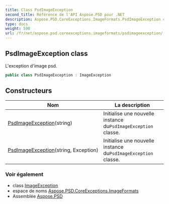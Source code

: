 ```yaml
---
title: Class PsdImageException
second_title: Référence de l'API Aspose.PSD pour .NET
description: Aspose.PSD.CoreExceptions.ImageFormats.PsdImageException classe. Lexception dimage psd.
type: docs
weight: 590
url: /fr/net/aspose.psd.coreexceptions.imageformats/psdimageexception/
---
```

## PsdImageException class

L'exception d'image psd.

```csharp
public class PsdImageException : ImageException
```

## Constructeurs

| Nom | La description |
| --- | --- |
| [PsdImageException](psdimageexception/#constructor)(string) | Initialise une nouvelle instance du`PsdImageException` classe. |
| [PsdImageException](psdimageexception/#constructor_1)(string, Exception) | Initialise une nouvelle instance du`PsdImageException` classe. |

### Voir également

* class [ImageException](../../aspose.psd.coreexceptions/imageexception/)
* espace de noms [Aspose.PSD.CoreExceptions.ImageFormats](../../aspose.psd.coreexceptions.imageformats/)
* Assemblée [Aspose.PSD](../../)


